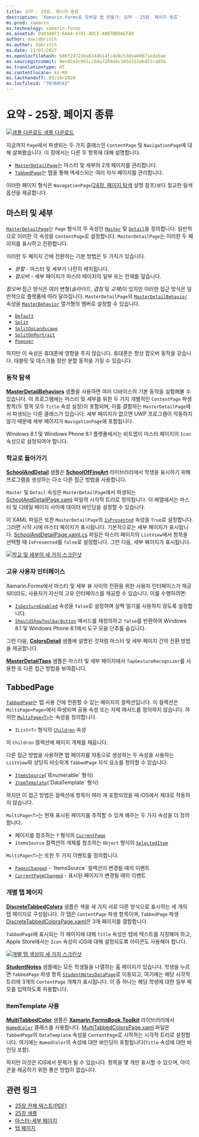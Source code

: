 ```yaml
---
title: 요약 - 25장. 페이지 종류
description: 'Xamarin.Forms로 모바일 앱 만들기: 요약 - 25장. 페이지 종류'
ms.prod: xamarin
ms.technology: xamarin-forms
ms.assetid: D1D348F2-6A44-4781-ADCE-A0B7BB9AEF89
author: davidbritch
ms.author: dabritch
ms.date: 11/07/2017
ms.openlocfilehash: b86f2d7216a6344b14fc4d8c538ea68871eda5ae
ms.sourcegitcommit: 9ee02a2c091ccb4a728944c1854312ebd51ca05b
ms.translationtype: HT
ms.contentlocale: ko-KR
ms.lasthandoff: 03/10/2020
ms.locfileid: "70760542"
---
```

# <a name="summary-of-chapter-25-page-varieties"></a>요약 - 25장. 페이지 종류

[![샘플 다운로드](~/media/shared/download.png) 샘플 다운로드](https://github.com/xamarin/xamarin-forms-book-samples/tree/master/Chapter25)

지금까지 `Page`에서 파생되는 두 가지 클래스인 `ContentPage` 및 `NavigationPage`에 대해 살펴봤습니다. 이 장에서는 다른 두 항목에 대해 설명합니다.

- [`MasterDetailPage`](xref:Xamarin.Forms.MasterDetailPage)는 마스터 및 세부의 2개 페이지를 관리합니다.
- [`TabbedPage`](xref:Xamarin.Forms.TabbedPage)는 탭을 통해 액세스되는 여러 자식 페이지를 관리합니다.

이러한 페이지 형식은 `NavagationPage`([24장. 페이지 탐색](~/xamarin-forms/creating-mobile-apps-xamarin-forms/summaries/chapter24.md) 설명 참조)보다 정교한 탐색 옵션을 제공합니다.

## <a name="master-and-detail"></a>마스터 및 세부

[`MasterDetailPage`](xref:Xamarin.Forms.MasterDetailPage)는 `Page` 형식의 두 속성인 [`Master`](xref:Xamarin.Forms.MasterDetailPage.Master) 및 [`Detail`](xref:Xamarin.Forms.MasterDetailPage.Detail)을 정의합니다. 일반적으로 이러한 각 속성을 `ContentPage`로 설정합니다. `MasterDetailPage`는 이러한 두 페이지를 표시하고 전환합니다.

이러한 두 페이지 간에 전환하는 기본 방법은 두 가지가 있습니다.

- *분할* - 마스터 및 세부가 나란히 배치됩니다.
- *팝오버* - 세부 페이지가 마스터 페이지의 일부 또는 전체를 덮습니다.

*팝오버* 접근 방식은 여러 변형(*슬라이드*, *겹침* 및 *교체*)이 있지만 이러한 접근 방식은 일반적으로 플랫폼에 따라 달라집니다. `MasterDetailPage`의 [`MasterDetailBehavior`](xref:Xamarin.Forms.MasterDetailPage.MasterBehavior) 속성을 [`MasterBehavior`](xref:Xamarin.Forms.MasterBehavior) 열거형의 멤버로 설정할 수 있습니다.

- [`Default`](xref:Xamarin.Forms.MasterBehavior.Default)
- [`Split`](xref:Xamarin.Forms.MasterBehavior.Split)
- [`SplitOnLandscape`](xref:Xamarin.Forms.MasterBehavior.SplitOnLandscape)
- [`SplitOnPortrait`](xref:Xamarin.Forms.MasterBehavior.SplitOnPortrait)
- [`Popover`](xref:Xamarin.Forms.MasterBehavior.Popover)

하지만 이 속성은 휴대폰에 영향을 주지 않습니다. 휴대폰은 항상 팝오버 동작을 갖습니다. 태블릿 및 데스크톱 창만 분할 동작을 가질 수 있습니다.

### <a name="exploring-the-behaviors"></a>동작 탐색

[**MasterDetailBehaviors**](https://github.com/xamarin/xamarin-forms-book-samples/tree/master/Chapter25/MasterDetailBehaviors) 샘플을 사용하면 여러 디바이스의 기본 동작을 실험해볼 수 있습니다. 이 프로그램에는 마스터 및 세부를 위한 두 가지 개별적인 `ContentPage` 파생 항목(두 항목 모두 `Title` 속성 설정)이 포함되며, 이를 결합하는 `MasterDetailPage`에서 파생되는 다른 클래스가 있습니다. 세부 페이지가 없으면 UWP 프로그램이 작동하지 않기 때문에 세부 페이지가 `NavigationPage`에 포함됩니다.

Windows 8.1 및 Windows Phone 8.1 플랫폼에서는 비트맵이 마스터 페이지의 `Icon` 속성으로 설정되어야 합니다.

### <a name="back-to-school"></a>학교로 돌아가기

[**SchoolAndDetail**](https://github.com/xamarin/xamarin-forms-book-samples/tree/master/Chapter25/SchoolAndDetail) 샘플은 [**SchoolOfFineArt**](https://github.com/xamarin/xamarin-forms-book-samples/tree/master/Libraries/SchoolOfFineArt) 라이브러리에서 학생을 표시하기 위해 프로그램을 생성하는 다소 다른 접근 방법을 사용합니다.

`Master` 및 `Detail` 속성은 `MasterDetailPage`에서 파생되는 [SchoolAndDetailPage.xaml](https://github.com/xamarin/xamarin-forms-book-samples/blob/master/Chapter25/SchoolAndDetail/SchoolAndDetail/SchoolAndDetail/SchoolAndDetailPage.xaml) 파일의 시각적 트리로 정의됩니다. 이 배열에서는 마스터 및 디테일 페이지 사이에 데이터 바인딩을 설정할 수 있습니다.

이 XAML 파일은 또한 `MasterDetailPage`의 [`IsPresented`](xref:Xamarin.Forms.MasterDetailPage.IsPresented) 속성을 `True`로 설정합니다. 그러면 시작 시에 마스터 페이지가 표시됩니다. 기본적으로는 세부 페이지가 표시됩니다. [SchoolAndDetailPage.xaml.cs](https://github.com/xamarin/xamarin-forms-book-samples/blob/master/Chapter25/SchoolAndDetail/SchoolAndDetail/SchoolAndDetail/SchoolAndDetailPage.xaml.cs) 파일은 마스터 페이지의 `ListView`에서 항목을 선택할 때 `IsPresented`를 `false`로 설정합니다. 그런 다음, 세부 페이지가 표시됩니다.

[![학교 및 세부의 세 가지 스크린샷](images/ch25fg09-small.png "MasterDetailPage의 세부 페이지")](images/ch25fg09-large.png#lightbox "MasterDetailPage의 세부 페이지")

### <a name="your-own-user-interface"></a>고유 사용자 인터페이스

Xamarin.Forms에서 마스터 및 세부 뷰 사이의 전환을 위한 사용자 인터페이스가 제공되더라도, 사용자가 자신의 고유 인터페이스를 제공할 수 있습니다. 이를 수행하려면:

- [`IsGestureEnabled`](xref:Xamarin.Forms.MasterDetailPage.IsGestureEnabled) 속성을 `false`로 설정하여 살짝 밀기를 사용하지 않도록 설정합니다.
- [`ShouldShowToolbarButton`](xref:Xamarin.Forms.MasterDetailPage.ShouldShowToolbarButton) 메서드를 재정의하고 `false`를 반환하여 Windows 8.1 및 Windows Phone 8.1에서 도구 모음 단추를 숨깁니다.

그런 다음, [**ColorsDetail**](https://github.com/xamarin/xamarin-forms-book-samples/tree/master/Chapter25/ColorsDetails) 샘플에 설명된 것처럼 마스터 및 세부 페이지 간의 전환 방법을 제공합니다.

[**MasterDetailTaps**](https://github.com/xamarin/xamarin-forms-book-samples/tree/master/Chapter25/MasterDetailTaps) 샘플은 마스터 및 세부 페이지에서 `TapGestureRecognizer`를 사용한 또 다른 접근 방법을 보여줍니다.

## <a name="tabbedpage"></a>TabbedPage

[`TabbedPage`](xref:Xamarin.Forms.TabbedPage)는 탭 사용 간에 전환할 수 있는 페이지의 컬렉션입니다. 이 컬렉션은 `MultiPage<Page>`에서 파생되며 공용 속성 또는 자체 메서드를 정의하지 않습니다. 하지만 [`MultiPage<T>`](xref:Xamarin.Forms.MultiPage`1)는 속성을 정의합니다.

- `IList<T>` 형식의 [`Children`](xref:Xamarin.Forms.MultiPage`1.Children) 속성

이 `Children` 컬렉션에 페이지 개체를 채웁니다.

다른 접근 방법을 사용하면 탭 페이지를 자동으로 생성하는 두 속성을 사용하는 `ListView`와 상당히 비슷하게 `TabbedPage` 자식 요소를 정의할 수 있습니다.

- [`ItemsSource`](xref:Xamarin.Forms.MultiPage`1.ItemsSource)(`IEnumerable` 형식)
- [`ItemTemplate`](xref:Xamarin.Forms.MultiPage`1.ItemTemplate)(`DataTemplate` 형식)

하지만 이 접근 방법은 컬렉션에 항목이 여러 개 포함되었을 때 iOS에서 제대로 작동하지 않습니다.

`MultiPage<T>`는 현재 표시된 페이지를 추적할 수 있게 해주는 두 가지 속성을 더 정의합니다.

- 페이지를 참조하는 `T` 형식의 [`CurrentPage`](xref:Xamarin.Forms.MultiPage`1.CurrentPage)
- `ItemsSource` 컬렉션의 개체를 참조하는 `Object` 형식의 [`SelectedItem`](xref:Xamarin.Forms.MultiPage`1.SelectedItem)

`MultiPage<T>`는 또한 두 가지 이벤트를 정의합니다.

- [`PagesChanged`](xref:Xamarin.Forms.MultiPage`1.PagesChanged) - `ItemsSource` 컬렉션이 변경될 때의 이벤트
- [`CurrentPageChanged`](xref:Xamarin.Forms.MultiPage`1.CurrentPageChanged) - 표시된 페이지가 변경될 때의 이벤트

### <a name="discrete-tab-pages"></a>개별 탭 페이지

[**DiscreteTabbedColors**](https://github.com/xamarin/xamarin-forms-book-samples/tree/master/Chapter25/DiscreteTabbedColors) 샘플은 색을 세 가지 서로 다른 방식으로 표시하는 세 개의 탭 페이지로 구성됩니다. 각 탭은 `ContentPage` 파생 항목이며, `TabbedPage` 파생 [DiscreteTabbedColorsPage.xaml](https://github.com/xamarin/xamarin-forms-book-samples/blob/master/Chapter25/DiscreteTabbedColors/DiscreteTabbedColors/DiscreteTabbedColors/DiscreteTabbedColorsPage.xaml)은 3개 페이지를 결합합니다.

`TabbedPage`에 표시되는 각 페이지에 대해 `Title` 속성은 탭에 텍스트를 지정해야 하고, Apple Store에서는 `Icon` 속성이 iOS에 대해 설정되도록 아이콘도 사용해야 합니다.

[![개별 탭 색상의 세 가지 스크린샷](images/ch25fg13-small.png "TabbedPage")](images/ch25fg13-large.png#lightbox "TabbedPage")

[**StudentNotes**](https://github.com/xamarin/xamarin-forms-book-samples/tree/master/Chapter25/StudentNotes) 샘플에는 모든 학생들을 나열하는 홈 페이지가 있습니다. 학생을 누르면 `TabbedPage` 파생 항목 [`StudentNotesDataPage`](https://github.com/xamarin/xamarin-forms-book-samples/blob/master/Chapter25/StudentNotes/StudentNotes/StudentNotes/StudentNotesDataPage.xaml)로 이동되고, 여기에는 해당 시각적 트리에 3개의 `ContentPage` 개체가 표시됩니다. 이 중 하나는 해당 학생에 대한 일부 메모를 입력하도록 허용합니다.

### <a name="using-an-itemtemplate"></a>ItemTemplate 사용

[**MultiTabbedColor**](https://github.com/xamarin/xamarin-forms-book-samples/tree/master/Chapter25/MultiTabbedColors) 샘플은 [**Xamarin.FormsBook.Toolkit**](https://github.com/xamarin/xamarin-forms-book-samples/tree/master/Libraries/Xamarin.FormsBook.Toolkit) 라이브러리에서 [`NamedColor`](https://github.com/xamarin/xamarin-forms-book-samples/blob/master/Libraries/Xamarin.FormsBook.Toolkit/Xamarin.FormsBook.Toolkit/NamedColor.cs) 클래스를 사용합니다. [MultiTabbedColorsPage.xaml](https://github.com/xamarin/xamarin-forms-book-samples/blob/master/Chapter25/MultiTabbedColors/MultiTabbedColors/MultiTabbedColors/MultiTabbedColorsPage.xaml) 파일은 `TabbedPage`의 `DataTemplate` 속성을 `ContentPage`로 시작하는 시각적 트리로 설정합니다. 여기에는 `NamedColor`의 속성에 대한 바인딩이 포함됩니다(`Title` 속성에 대한 바인딩 포함).

하지만 이것은 iOS에서 문제가 될 수 있습니다. 항목을 몇 개만 표시할 수 있으며, 아이콘을 제공하기 위한 좋은 방법이 없습니다.

## <a name="related-links"></a>관련 링크

- [25장 전체 텍스트(PDF)](https://download.xamarin.com/developer/xamarin-forms-book/XamarinFormsBook-Ch25-Apr2016.pdf)
- [25장 샘플](https://github.com/xamarin/xamarin-forms-book-samples/tree/master/Chapter25)
- [마스터-세부 페이지](~/xamarin-forms/app-fundamentals/navigation/master-detail-page.md)
- [탭 페이지](~/xamarin-forms/app-fundamentals/navigation/tabbed-page.md)

